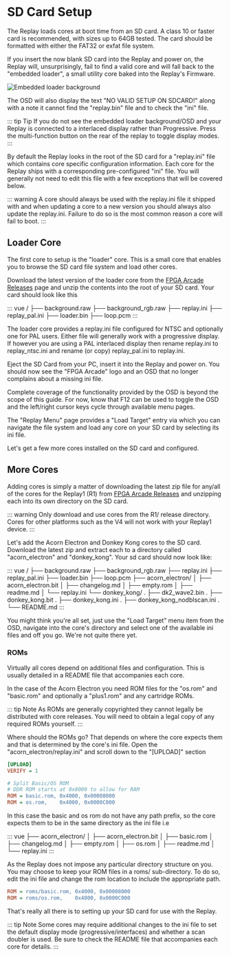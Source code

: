 # SD Card Setup

The Replay loads cores at boot time from an SD card. A class 10 or faster card
is recommended, with sizes up to 64GB tested. The card should be formatted
with either the FAT32 or exfat file system.

If you insert the now blank SD card into the Replay and power on, the Replay
will, unsurprisingly, fail to find a valid core and will fall back to the "embedded loader",
a small utility core baked into the Replay's Firmware.

![Embedded loader background](/images/embedded_loader.jpg "Embedded loader background")

The OSD will also display the text "NO VALID SETUP ON SDCARD!" along with a note
it cannot find the "replay.bin" file and to check the "ini" file.

::: tip Tip
If you do not see the embedded loader background/OSD and your Replay is connected
to a interlaced display rather than Progressive. Press the multi-function button
on the rear of the replay to toggle display modes.
:::

By default the Replay looks in the root of the SD card for a "replay.ini" file
which contains core specific configuration information. Each core for the Replay
ships with a corresponding pre-configured "ini" file. You will generally not need
to edit this file with a few exceptions that will be covered below.

::: warning
A core should always be used with the replay.ini file it shipped with and when
updating a core to a new version you should always also update the replay.ini.
Failure to do so is the most common reason a core will fail to boot.
:::

## Loader Core

The first core to setup is the "loader" core. This is a small core that enables
you to browse the SD card file system and load other cores.

Download the latest version of the loader core from the
[FPGA Arcade Releases](https://build.fpgaarcade.com/releases/cores/R1/loader/)
page and unzip the contents into the root of your SD card. Your card should
look like this

::: vue
/
├── background.raw
├── background_rgb.raw
├── replay.ini
├── replay_pal.ini
├── loader.bin
├── loop.pcm
:::

The loader core provides a replay.ini file configured for NTSC and optionally
one for PAL users. Either file will generally work with a progressive display.
If however you are using a PAL interlaced display then rename replay.ini to
replay_ntsc.ini and rename (or copy) replay_pal.ini to replay.ini.

Eject the SD Card from your PC, insert it into the Replay and power on. You should
now see the "FPGA Arcade" logo and an OSD that no longer complains about a missing
ini file.

Complete coverage of the functionality provided by the OSD is beyond the scope
of this guide. For now, know that F12 can be used to toggle the OSD and
the left/right cursor keys cycle through available menu pages.

The "Replay Menu" page provides a "Load Target" entry via which you can
navigate the file system and load any core on your SD card by selecting its
ini file.

Let's get a few more cores installed on the SD card and configured.

## More Cores

Adding cores is simply a matter of downloading the latest zip file for any/all of
the cores for the Replay1 (R1) from [FPGA Arcade Releases](https://build.fpgaarcade.com/releases/cores/R1/)
and unzipping each into its own directory on the SD card.

::: warning
Only download and use cores from the R1/ release directory. Cores for other
platforms such as the V4 will not work with your Replay1 device.
:::

Let's add the Acorn Electron and Donkey Kong cores to the SD card. Download
the latest zip and extract each to a directory called "acorn_electron" and "donkey_kong".
Your sd card should now look like:

::: vue
/
├── background.raw
├── background_rgb.raw
├── replay.ini
├── replay_pal.ini
├── loader.bin
├── loop.pcm
├── acorn_electron/
│   ├── acorn_electron.bit
│   ├── changelog.md
│   ├── empty.rom
│   ├── readme.md
│   └── replay.ini
└── donkey_kong/
.   ├── dk2_wave2.bin
.   ├── donkey_kong.bit
.   ├── donkey_kong.ini
.   ├── donkey_kong_nodblscan.ini
.   └── README.md
:::

You might think you're all set, just use the "Load Target" menu item from the
OSD, navigate into the core's directory and select one of the available ini files
and off you go. We're not quite there yet.

### ROMs

Virtually all cores depend on additional files and configuration. This is usually
detailed in a README file that accompanies each core.

In the case of the Acorn Electron you need ROM files for the "os.rom" and
"basic.rom" and optionally a "plus1.rom" and any cartridge ROMs.

::: tip Note
As ROMs are generally copyrighted they cannot legally be distributed with core releases.
You will need to obtain a legal copy of any required ROMs yourself.
:::

Where should the ROMs go? That depends on where the core expects them and that
is determined by the core's ini file. Open the "acorn_electron/replay.ini" and
scroll down to the "[UPLOAD]" section

```ini
[UPLOAD]
VERIFY = 1

# Split Basic/OS ROM
# DDR ROM starts at 0x8000 to allow for RAM
ROM = basic.rom, 0x4000, 0x00008000
ROM = os.rom,    0x4000, 0x0000C000
```

In this case the basic and os rom do not have any path prefix, so the core
expects them to be in the same directory as the ini file i.e

::: vue
├── acorn_electron/
│   ├── acorn_electron.bit
│   ├── basic.rom
│   ├── changelog.md
│   ├── empty.rom
│   ├── os.rom
│   ├── readme.md
│   └── replay.ini
:::

As the Replay does not impose any particular directory structure on you. You may
choose to keep your ROM files in a roms/ sub-directory. To do so, edit the ini
file and change the rom location to include the appropriate path.

```ini
ROM = roms/basic.rom, 0x4000, 0x00008000
ROM = roms/os.rom,    0x4000, 0x0000C000
```

That's really all there is to setting up your SD card for use with the Replay.

::: tip Note
Some cores may require additional changes to the ini file to set the default
display mode (progressive/interfaces) and whether a scan doubler is used. Be
sure to check the README file that accompanies each core for details.
:::


<!--
## Loader Cleanup

The only file that really needs to be in the root of the SD card is the "replay.ini"
the loader binary and associated image files can optionally be kept within their
own directory.

Re-organise your files as follows...

edit replay.ini and change the path the binary/background images are expected
to be found at.

 -->


